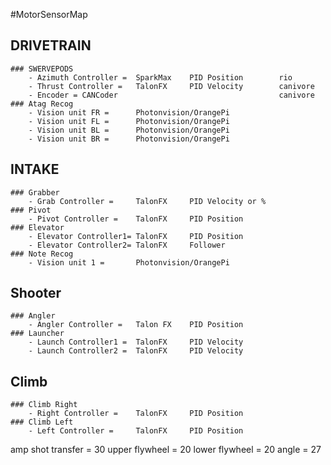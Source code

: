 #MotorSensorMap
## DRIVETRAIN
    ### SWERVEPODS
        - Azimuth Controller =  SparkMax    PID Position        rio
        - Thrust Controller =   TalonFX     PID Velocity        canivore
        - Encoder = CANCoder                                    canivore
    ### Atag Recog  
        - Vision unit FR =      Photonvision/OrangePi
        - Vision unit FL =      Photonvision/OrangePi
        - Vision unit BL =      Photonvision/OrangePi
        - Vision unit BR =      Photonvision/OrangePi
## INTAKE
    ### Grabber
        - Grab Controller =     TalonFX     PID Velocity or %    
    ### Pivot
        - Pivot Controller =    TalonFX     PID Position 
    ### Elevator
        - Elevator Controller1= TalonFX     PID Position
        - Elevator Controller2= TalonFX     Follower
    ### Note Recog
        - Vision unit 1 =       Photonvision/OrangePi
## Shooter
    ### Angler
        - Angler Controller =   Talon FX    PID Position
    ### Launcher
        - Launch Controller1 =  TalonFX     PID Velocity
        - Launch Controller2 =  TalonFX     PID Velocity
## Climb
    ### Climb Right
        - Right Controller =    TalonFX     PID Position
    ### Climb Left 
        - Left Controller =     TalonFX     PID Position




amp shot transfer = 30
        upper flywheel = 20
        lower flywheel = 20
        angle = 27